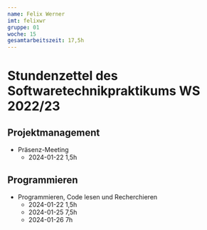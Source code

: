 ```yaml
---
name: Felix Werner
imt: felixwr
gruppe: 01
woche: 15
gesamtarbeitszeit: 17,5h 
---
```



# Stundenzettel des Softwaretechnikpraktikums WS 2022/23

## Projektmanagement
- Präsenz-Meeting
    - 2024-01-22 1,5h

## Programmieren
- Programmieren, Code lesen und Recherchieren
    - 2024-01-22 1,5h
    - 2024-01-25 7,5h
    - 2024-01-26 7h

